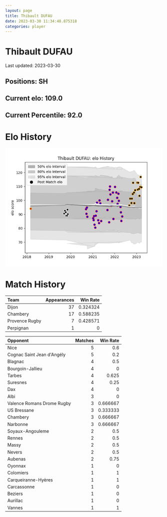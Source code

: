 ```yaml
---  
layout: page  
title: Thibault DUFAU  
date: 2023-03-30 11:34:48.875318  
categories: player  
---
```

# Thibault DUFAU


Last updated: 2023-03-30
## Positions: SH

## Current elo: 109.0

## Current Percentile: 92.0

# Elo History


![elo history](history_ThibaultDUFAU.png)
# Match History


| Team           |   Appearances |   Win Rate |
|:---------------|--------------:|-----------:|
| Dijon          |            37 |   0.324324 |
| Chambery       |            17 |   0.588235 |
| Provence Rugby |             7 |   0.428571 |
| Perpignan      |             1 |   0        |

| Opponent                   |   Matches |   Win Rate |
|:---------------------------|----------:|-----------:|
| Nice                       |         5 |   0.6      |
| Cognac Saint Jean d'Angély |         5 |   0.2      |
| Blagnac                    |         4 |   0.5      |
| Bourgoin-Jallieu           |         4 |   0        |
| Tarbes                     |         4 |   0.625    |
| Suresnes                   |         4 |   0.25     |
| Dax                        |         4 |   0        |
| Albi                       |         3 |   0        |
| Valence Romans Drome Rugby |         3 |   0.666667 |
| US Bressane                |         3 |   0.333333 |
| Chambery                   |         3 |   0.666667 |
| Narbonne                   |         3 |   0.666667 |
| Soyaux-Angouleme           |         2 |   0.5      |
| Rennes                     |         2 |   0.5      |
| Massy                      |         2 |   0.5      |
| Nevers                     |         2 |   0.5      |
| Aubenas                    |         2 |   0.75     |
| Oyonnax                    |         1 |   0        |
| Colomiers                  |         1 |   1        |
| Carqueiranne-Hyères        |         1 |   1        |
| Carcassonne                |         1 |   0        |
| Beziers                    |         1 |   0        |
| Aurillac                   |         1 |   0        |
| Vannes                     |         1 |   1        |